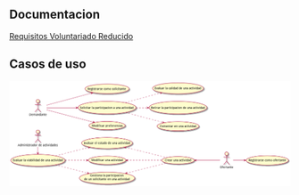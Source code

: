 ## Documentacion
[Requisitos Voluntariado Reducido](/doc/Requisitos_Voluntariado_Reducido.md)

## Casos de uso
![casos de uso](/uml/casos_de_uso.png)
